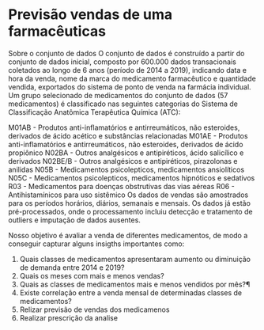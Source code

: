 # Previsão vendas de uma farmacêuticas

Sobre o conjunto de dados
O conjunto de dados é construído a partir do conjunto de dados inicial, composto por 600.000 dados transacionais coletados ao longo de 6 anos (período de 2014 a 2019), indicando data e hora da venda, nome da marca do medicamento farmacêutico e quantidade vendida, exportados do sistema de ponto de venda na farmácia individual. Um grupo selecionado de medicamentos do conjunto de dados (57 medicamentos) é classificado nas seguintes categorias do Sistema de Classificação Anatômica Terapêutica Química (ATC):

M01AB - Produtos anti-inflamatórios e antirreumáticos, não esteroides, derivados de ácido acético e substâncias relacionadas
M01AE - Produtos anti-inflamatórios e antirreumáticos, não esteroides, derivados de ácido propiônico
N02BA - Outros analgésicos e antipiréticos, ácido salicílico e derivados
N02BE/B - Outros analgésicos e antipiréticos, pirazolonas e anilidas
N05B - Medicamentos psicolepticos, medicamentos ansiolíticos
N05C - Medicamentos psicolepticos, medicamentos hipnóticos e sedativos
R03 - Medicamentos para doenças obstrutivas das vias aéreas
R06 - Antihistamínicos para uso sistêmico
Os dados de vendas são amostrados para os períodos horários, diários, semanais e mensais. Os dados já estão pré-processados, onde o processamento incluiu detecção e tratamento de outliers e imputação de dados ausentes.


Nosso objetivo é avaliar a venda de diferentes medicamentos, de modo a conseguir capturar alguns insigths importantes como:                                         
1) Quais classes de medicamentos apresentaram aumento ou diminuição de demanda entre 2014 e 2019?
2) Quais os meses com mais e menos vendas?
3) Quais as classes de medicamentos mais e menos vendidos por mês?¶
4) Existe correlação entre a venda mensal de determinadas classes de medicamentos?
5) Relizar previsão de vendas dos medicamenos
6) Realizar prescrição da analise
